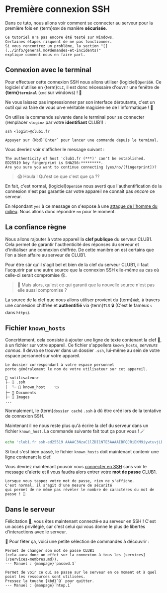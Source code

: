Première connexion SSH
======================

Dans ce tuto, nous allons voir comment se connecter au serveur
pour la première fois en {term}`SSH` de manière **sécurisée**.

```{caution}
Ce tutoriel n'a pas encore été testé sur Windows.
Certaines étapes risquent de ne pas fonctionner.
Si vous rencontrez un problème, la section "[](../info/general.md#demandes-et-incidents)"
explique comment nous en faire part.
```

Connexion avec le terminal
--------------------------

Pour effectuer cette connexion SSH nous allons utiliser {logiciel}`OpenSSH`.
Ce logiciel s'utilise en {term}`CLI`,
il est donc nécessaire d'ouvrir une fenêtre de **{term}`terminal`** (`cmd` sur windows) ! 🥵

Ne vous laissez pas impressionner par son interface déroutante,
c'est un outil qui va faire de vous un&middot;e véritable magicien&middot;ne de l'informatique ! 🧙

On utilise la commande suivante dans le terminal pour se connecter
(remplacer `<login>` par votre **identifiant** CLUB1) :

    ssh <login>@club1.fr

```{tip}
Appuyer sur {kbd}`Enter` pour lancer une commande depuis le terminal.
```

Vous devriez voir s'afficher le message suivant :

    The authenticity of host 'club1.fr (***)' can't be established.
    ED25519 key fingerprint is SHA256:*********.
    Are you sure you want to continue connecting (yes/no/[fingerprint])?

> 😱 Houla ! Qu'est ce que c'est que ça ??

En fait, c'est normal, {logiciel}`OpenSSH` nous averti que l'authentification
de la connexion n'est pas garantie car votre appareil ne connaît pas *encore* ce serveur.

En répondant `yes` à ce message on s'expose à une [attaque de l'homme du milieu](https://fr.wikipedia.org/wiki/Attaque_de_l%27homme_du_milieu).
Nous allons donc répondre `no` pour le moment.

La confiance règne
------------------

Nous allons rajouter à votre appareil la **clef publique** du serveur CLUB1.
Cela permet de garantir l'authenticité des réponses du serveur et d'initialiser une connexion chiffrée.
De cette manière on est certains que l'on a bien affaire au serveur de CLUB1.

Pour être sûr qu'il s'agit bel et bien de la clef du serveur CLUB1,
il faut l'acquérir par une autre source que la connexion SSH elle-même
au cas où celle-ci serait compromise 😮.

> 🤔 Mais alors, qu'est ce qui garanti que la nouvelle source n'est pas elle aussi compromise ?

La source de la clef que nous allons utiliser provient du {term}`Web`,
à travers une connexion chiffrée et **authentifié** via {term}`TLS` 🔒
(C'est le fameux `s` dans `https`).


Fichier `known_hosts`
---------------------

Concrètement, cela consiste à ajouter une ligne de texte contenant la clef 🔑,
à un fichier sur votre appareil.
Ce fichier s'appellera `known_hosts`, *serveurs connus*.
Il devra se trouver dans un dossier `.ssh`,
lui-même au sein de votre espace personnel sur votre appareil.

```{note}
Le dossier correspondant à votre espace personnel
porte généralement le nom de votre utilisateur sur cet appareil.
```

    📁 <utilisateur>
    ├─ 📁 .ssh
    │  └─ 📄 known_host    👈
    ├─ 📁 Documents
    ├─ 📁 Images
    ...

Normalement, le {term}`dossier caché` `.ssh` à dû être créé lors de la tentative de connexion SSH.

Maintenant il ne nous reste plus qu'à écrire la clef du serveur dans un fichier `known_host`.
La commande suivante fait tout ça pour vous ! 🪄

```sh
echo 'club1.fr ssh-ed25519 AAAAC3NzaC1lZDI1NTE5AAAAIBFQJRiEKM9iywtuvjLD7Wvp6F7VqM6ocuc0Q05LGKU6' >> ~/.ssh/known_hosts
```

Si tout s'est bien passé,
le fichier `known_hosts` doit maintenant contenir une ligne contenant la clef.

Vous devriez maintenant pouvoir vous [connecter en SSH](#connexion-avec-le-terminal)
sans voir le message d'alerte et il vous faudra alors entrer votre **mot de passe** CLUB1.

```{attention}
Lorsque vous tappez votre mot de passe, rien ne s'affiche.
C'est normal, il s'agit d'une mesure de sécurité
qui permet de ne même pas révéler le nombre de caractères du mot de passe ! 🤫
```

Dans le serveur
---------------

Félicitation 🎉, vous êtes maintenant connecté&middot;e au serveur en SSH !
C'est un accès privilégié,
car c'est celui qui vous donne le plus de libertés d'interactions avec le serveur.

🍾 Pour fêter ça, voici une petite sélection de commandes à découvrir :

```{commande} passwd
Permet de changer son mot de passe CLUB1
(cela aura donc un effet sur la connexion à tous les [services](/services-membres.md)).
--- Manuel : {manpage}`passwd.1`
```

```{commande} htop
Permet de voir ce qui se passe sur le serveur en ce moment et à quel point les ressources sont utilisées.
Pressez la touche {kbd}`Q` pour quitter.
--- Manuel : {manpage}`htop.1`
```
